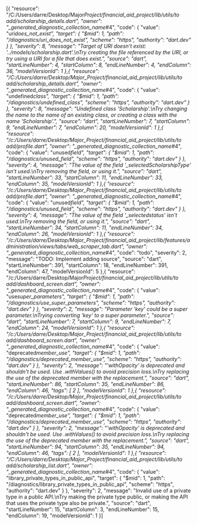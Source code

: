 [{
"resource": "/C:/Users/darre/Desktop/Major*Project/financial_aid_project/lib/utils/to add/scholarship_details.dart",
"owner": "\_generated_diagnostic_collection_name*#4",
"code": {
"value": "uri*does_not_exist",
"target": {
"$mid": 1,
"path": "/diagnostics/uri_does_not_exist",
"scheme": "https",
"authority": "dart.dev"
}
},
"severity": 8,
"message": "Target of URI doesn't exist: '../models/scholarship.dart'.\nTry creating the file referenced by the URI, or try using a URI for a file that does exist.",
"source": "dart",
"startLineNumber": 4,
"startColumn": 8,
"endLineNumber": 4,
"endColumn": 36,
"modelVersionId": 1
},{
"resource": "/C:/Users/darre/Desktop/Major_Project/financial_aid_project/lib/utils/to add/scholarship_details.dart",
"owner": "\_generated_diagnostic_collection_name*#4",
"code": {
"value": "undefined*class",
"target": {
"$mid": 1,
"path": "/diagnostics/undefined_class",
"scheme": "https",
"authority": "dart.dev"
}
},
"severity": 8,
"message": "Undefined class 'Scholarship'.\nTry changing the name to the name of an existing class, or creating a class with the name 'Scholarship'.",
"source": "dart",
"startLineNumber": 7,
"startColumn": 9,
"endLineNumber": 7,
"endColumn": 20,
"modelVersionId": 1
},{
"resource": "/c:/Users/darre/Desktop/Major_Project/financial_aid_project/lib/utils/to add/profile.dart",
"owner": "\_generated_diagnostic_collection_name*#4",
"code": {
"value": "unused*field",
"target": {
"$mid": 1,
"path": "/diagnostics/unused_field",
"scheme": "https",
"authority": "dart.dev"
}
},
"severity": 4,
"message": "The value of the field '\_selectedScholarshipType' isn't used.\nTry removing the field, or using it.",
"source": "dart",
"startLineNumber": 33,
"startColumn": 11,
"endLineNumber": 33,
"endColumn": 35,
"modelVersionId": 1
},{
"resource": "/c:/Users/darre/Desktop/Major_Project/financial_aid_project/lib/utils/to add/profile.dart",
"owner": "\_generated_diagnostic_collection_name*#4",
"code": {
"value": "unused*field",
"target": {
"$mid": 1,
"path": "/diagnostics/unused_field",
"scheme": "https",
"authority": "dart.dev"
}
},
"severity": 4,
"message": "The value of the field '\_selectedstatus' isn't used.\nTry removing the field, or using it.",
"source": "dart",
"startLineNumber": 34,
"startColumn": 11,
"endLineNumber": 34,
"endColumn": 26,
"modelVersionId": 1
},{
"resource": "/c:/Users/darre/Desktop/Major_Project/financial_aid_project/lib/features/administration/views/tabs/web_scraper_tab.dart",
"owner": "\_generated_diagnostic_collection_name*#4",
"code": "todo",
"severity": 2,
"message": "TODO: Implement adding source",
"source": "dart",
"startLineNumber": 391,
"startColumn": 18,
"endLineNumber": 391,
"endColumn": 47,
"modelVersionId": 5
},{
"resource": "/c:/Users/darre/Desktop/Major*Project/financial_aid_project/lib/utils/to add/dashboard_screen.dart",
"owner": "\_generated_diagnostic_collection_name*#4",
"code": {
"value": "use*super_parameters",
"target": {
"$mid": 1,
"path": "/diagnostics/use_super_parameters",
"scheme": "https",
"authority": "dart.dev"
}
},
"severity": 2,
"message": "Parameter 'key' could be a super parameter.\nTrying converting 'key' to a super parameter.",
"source": "dart",
"startLineNumber": 7,
"startColumn": 9,
"endLineNumber": 7,
"endColumn": 24,
"modelVersionId": 1
},{
"resource": "/c:/Users/darre/Desktop/Major_Project/financial_aid_project/lib/utils/to add/dashboard_screen.dart",
"owner": "\_generated_diagnostic_collection_name*#4",
"code": {
"value": "deprecated*member_use",
"target": {
"$mid": 1,
"path": "/diagnostics/deprecated_member_use",
"scheme": "https",
"authority": "dart.dev"
}
},
"severity": 2,
"message": "'withOpacity' is deprecated and shouldn't be used. Use .withValues() to avoid precision loss.\nTry replacing the use of the deprecated member with the replacement.",
"source": "dart",
"startLineNumber": 86,
"startColumn": 35,
"endLineNumber": 86,
"endColumn": 46,
"tags": [
2
],
"modelVersionId": 1
},{
"resource": "/c:/Users/darre/Desktop/Major_Project/financial_aid_project/lib/utils/to add/dashboard_screen.dart",
"owner": "\_generated_diagnostic_collection_name*#4",
"code": {
"value": "deprecated*member_use",
"target": {
"$mid": 1,
"path": "/diagnostics/deprecated_member_use",
"scheme": "https",
"authority": "dart.dev"
}
},
"severity": 2,
"message": "'withOpacity' is deprecated and shouldn't be used. Use .withValues() to avoid precision loss.\nTry replacing the use of the deprecated member with the replacement.",
"source": "dart",
"startLineNumber": 94,
"startColumn": 35,
"endLineNumber": 94,
"endColumn": 46,
"tags": [
2
],
"modelVersionId": 1
},{
"resource": "/C:/Users/darre/Desktop/Major_Project/financial_aid_project/lib/utils/to add/scholarship_list.dart",
"owner": "\_generated_diagnostic_collection_name*#4",
"code": {
"value": "library_private_types_in_public_api",
"target": {
"$mid": 1,
"path": "/diagnostics/library_private_types_in_public_api",
"scheme": "https",
"authority": "dart.dev"
}
},
"severity": 2,
"message": "Invalid use of a private type in a public API.\nTry making the private type public, or making the API that uses the private type also be private.",
"source": "dart",
"startLineNumber": 15,
"startColumn": 3,
"endLineNumber": 15,
"endColumn": 19,
"modelVersionId": 1
}]
